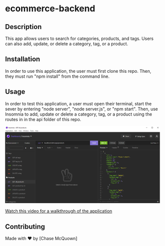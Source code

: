 # ecommerce-backend

## Description

This app allows users to search for categories, products, and tags. Users can also add, update, or delete a category, tag, or a product.

## Installation

In order to use this application, the user must first clone this repo. Then, they must run "npm install" from the command line.

## Usage

In order to test this application, a user must open their terminal, start the sever by entering "node server", "node server.js", or "npm start". Then, use Insomnia to add, update or delete a category, tag, or a product using the routes in in the api folder of this repo.

![](assets/screenshot.png)

[Watch this video for a walkthrough of the application](https://youtu.be/P00GVzccBVA)

## Contributing

Made with ❤️ by [Chase McQuown]
